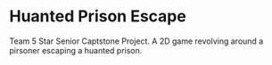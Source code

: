 # Huanted Prison Escape
Team 5 Star Senior Captstone Project. A 2D game revolving around a pirsoner escaping a huanted prison.
